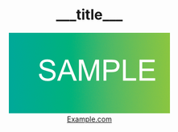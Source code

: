 <div style="text-align: center; align: center;">
    <h1>___title___</h1>
    <img src="./images/cover.png" height="50%"><br/>
    <a href="https://www.example.com">Example.com</a>
</div>
